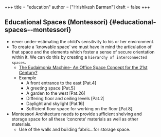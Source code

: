 +++
title = "education"
author = ["Hrishikesh Barman"]
draft = false
+++

## Educational Spaces (Montessori) {#educational-spaces--montessori}

-   never under-estimating the child’s sensitivity to his or her environment.
-   To create a ‘knowable space’ we must have in mind the articulation of that space and the elements which foster a sense of secure orientation within it. We can do this by creating a `hierarchy of interconnected spaces`.
    -   [The Eudaimonia Machine- An Office Space Concept for the 21st Century?](https://blog.fentress.com/blog/the-eudaimonia-machine-a-space-concept-for-the-21st-century)
    -   Example
        -   A front entrance to the east [Pat.4]
        -   A greeting space [Pat.5]
        -   A garden to the west [Pat.26]
        -   Differing floor and ceiling levels [Pat.2]
        -   Daylight and skylight [Pat.16]
        -   Sufficient floor space for working on the floor [Pat.8].
-   Montessori Architecture needs to provide sufficient shelving and storage space for all these ‘concrete’ materials as well as other materials.
    -   Use of the walls and building fabric…for storage space.
